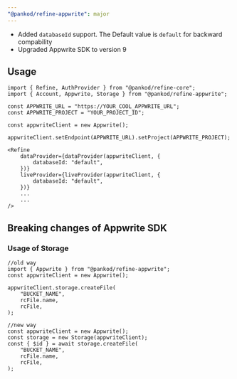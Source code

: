 ```yaml
---
"@pankod/refine-appwrite": major
---
```


- Added `databaseId` support. The Default value is `default` for backward compability
- Upgraded Appwrite SDK to version 9

## Usage

```tsx
import { Refine, AuthProvider } from "@pankod/refine-core";
import { Account, Appwrite, Storage } from "@pankod/refine-appwrite";

const APPWRITE_URL = "https://YOUR_COOL_APPWRITE_URL";
const APPWRITE_PROJECT = "YOUR_PROJECT_ID";

const appwriteClient = new Appwrite();

appwriteClient.setEndpoint(APPWRITE_URL).setProject(APPWRITE_PROJECT);

<Refine
    dataProvider={dataProvider(appwriteClient, {
        databaseId: "default",
    })}
    liveProvider={liveProvider(appwriteClient, {
        databaseId: "default",
    })}
    ...
    ...
/>
```

## Breaking changes of Appwrite SDK

### Usage of Storage
```tsx
//old way
import { Appwrite } from "@pankod/refine-appwrite";
const appwriteClient = new Appwrite();

appwriteClient.storage.createFile(
    "BUCKET_NAME",
    rcFile.name,
    rcFile,
);

//new way
const appwriteClient = new Appwrite();
const storage = new Storage(appwriteClient);
const { $id } = await storage.createFile(
    "BUCKET_NAME",
    rcFile.name,
    rcFile,
);
```